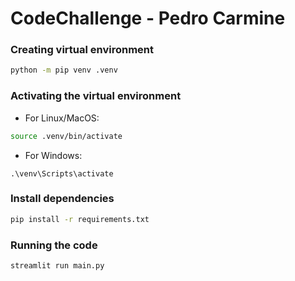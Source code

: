 # CodeChallenge - Pedro Carmine

### Creating virtual environment
```bash
python -m pip venv .venv
```

### Activating the virtual environment

- For Linux/MacOS:
 
```bash
source .venv/bin/activate
```
- For Windows:

```
.\venv\Scripts\activate
```

### Install dependencies
```bash
pip install -r requirements.txt
```

### Running the code
```bash
streamlit run main.py
```
